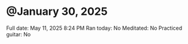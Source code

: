 # @January 30, 2025

Full date: May 11, 2025 8:24 PM
Ran today: No
Meditated: No
Practiced guitar: No